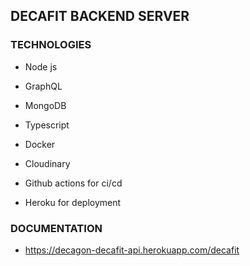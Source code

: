  ## DECAFIT BACKEND SERVER

 ### TECHNOLOGIES

 - Node js

 - GraphQL

 - MongoDB

 - Typescript

 - Docker

 - Cloudinary

 - Github actions for ci/cd

 - Heroku for deployment


### DOCUMENTATION

- https://decagon-decafit-api.herokuapp.com/decafit


